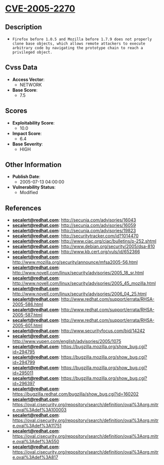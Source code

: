 
# [CVE-2005-2270](http://secunia.com/advisories/16043)

## Description

- `Firefox before 1.0.5 and Mozilla before 1.7.9 does not properly clone base objects, which allows remote attackers to execute arbitrary code by navigating the prototype chain to reach a privileged object.`

## Cvss Data

- **Access Vector**:
  - NETWORK
- **Base Score**:
  - 7.5

## Scores

- **Exploitability Score**:
  - 10.0
- **Impact Score**:
  - 6.4
- **Base Severity**:
  - HIGH

## Other Information

- **Publish Date**:
  - 2005-07-13 04:00:00
- **Vulnerability Status**:
  - Modified

## References

- **secalert@redhat.com**: http://secunia.com/advisories/16043
- **secalert@redhat.com**: http://secunia.com/advisories/16059
- **secalert@redhat.com**: http://secunia.com/advisories/19823
- **secalert@redhat.com**: http://securitytracker.com/id?1014470
- **secalert@redhat.com**: http://www.ciac.org/ciac/bulletins/p-252.shtml
- **secalert@redhat.com**: http://www.debian.org/security/2005/dsa-810
- **secalert@redhat.com**: http://www.kb.cert.org/vuls/id/652366
- **secalert@redhat.com**: http://www.mozilla.org/security/announce/mfsa2005-56.html
- **secalert@redhat.com**: http://www.novell.com/linux/security/advisories/2005_18_sr.html
- **secalert@redhat.com**: http://www.novell.com/linux/security/advisories/2005_45_mozilla.html
- **secalert@redhat.com**: http://www.novell.com/linux/security/advisories/2006_04_25.html
- **secalert@redhat.com**: http://www.redhat.com/support/errata/RHSA-2005-586.html
- **secalert@redhat.com**: http://www.redhat.com/support/errata/RHSA-2005-587.html
- **secalert@redhat.com**: http://www.redhat.com/support/errata/RHSA-2005-601.html
- **secalert@redhat.com**: http://www.securityfocus.com/bid/14242
- **secalert@redhat.com**: http://www.vupen.com/english/advisories/2005/1075
- **secalert@redhat.com**: https://bugzilla.mozilla.org/show_bug.cgi?id=294795
- **secalert@redhat.com**: https://bugzilla.mozilla.org/show_bug.cgi?id=294799
- **secalert@redhat.com**: https://bugzilla.mozilla.org/show_bug.cgi?id=295011
- **secalert@redhat.com**: https://bugzilla.mozilla.org/show_bug.cgi?id=296397
- **secalert@redhat.com**: https://bugzilla.redhat.com/bugzilla/show_bug.cgi?id=160202
- **secalert@redhat.com**: https://oval.cisecurity.org/repository/search/definition/oval%3Aorg.mitre.oval%3Adef%3A100003
- **secalert@redhat.com**: https://oval.cisecurity.org/repository/search/definition/oval%3Aorg.mitre.oval%3Adef%3A11751
- **secalert@redhat.com**: https://oval.cisecurity.org/repository/search/definition/oval%3Aorg.mitre.oval%3Adef%3A550
- **secalert@redhat.com**: https://oval.cisecurity.org/repository/search/definition/oval%3Aorg.mitre.oval%3Adef%3A817
